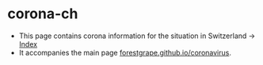 # corona-ch
* This page contains corona information for the situation in Switzerland -> [Index](./index.md)
* It accompanies the main page [forestgrape.github.io/coronavirus](https://forestgrape.github.io/coronavirus).
